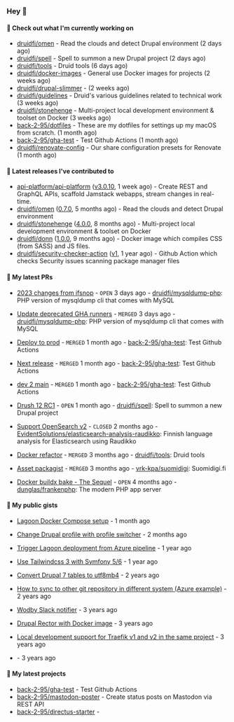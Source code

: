 ### Hey 👋

#### 👷 Check out what I'm currently working on


- [druidfi/omen](https://github.com/druidfi/omen) - Read the clouds and detect Drupal environment (2 days ago)
- [druidfi/spell](https://github.com/druidfi/spell) - Spell to summon a new Drupal project (2 days ago)
- [druidfi/tools](https://github.com/druidfi/tools) - Druid tools (6 days ago)
- [druidfi/docker-images](https://github.com/druidfi/docker-images) - General use Docker images for projects (2 weeks ago)
- [druidfi/drupal-slimmer](https://github.com/druidfi/drupal-slimmer) -  (2 weeks ago)
- [druidfi/guidelines](https://github.com/druidfi/guidelines) - Druid&#39;s various guidelines related to technical work (3 weeks ago)
- [druidfi/stonehenge](https://github.com/druidfi/stonehenge) - Multi-project local development environment &amp; toolset on Docker (3 weeks ago)
- [back-2-95/dotfiles](https://github.com/back-2-95/dotfiles) - These are my dotfiles for settings up my macOS from scratch. (1 month ago)
- [back-2-95/gha-test](https://github.com/back-2-95/gha-test) - Test Github Actions (1 month ago)
- [druidfi/renovate-config](https://github.com/druidfi/renovate-config) - Our share configuration presets for Renovate (1 month ago)


#### 🔭 Latest releases I've contributed to


- [api-platform/api-platform](https://github.com/api-platform/api-platform) ([v3.0.10](https://github.com/api-platform/api-platform/releases/tag/v3.0.10), 1 week ago) - Create REST and GraphQL APIs, scaffold Jamstack webapps, stream changes in real-time.
- [druidfi/omen](https://github.com/druidfi/omen) ([0.7.0](https://github.com/druidfi/omen/releases/tag/0.7.0), 5 months ago) - Read the clouds and detect Drupal environment
- [druidfi/stonehenge](https://github.com/druidfi/stonehenge) ([4.0.0](https://github.com/druidfi/stonehenge/releases/tag/4.0.0), 8 months ago) - Multi-project local development environment &amp; toolset on Docker
- [druidfi/donn](https://github.com/druidfi/donn) ([1.0.0](https://github.com/druidfi/donn/releases/tag/1.0.0), 9 months ago) - Docker image which compiles CSS (from SASS) and JS files.
- [druidfi/security-checker-action](https://github.com/druidfi/security-checker-action) ([v1](https://github.com/druidfi/security-checker-action/releases/tag/v1), 1 year ago) - Github Action which checks Security issues scanning package manager files

#### 🌱 My latest PRs


- [2023 changes from ifsnop](https://github.com/druidfi/mysqldump-php/pull/31) - `OPEN` 3 days ago - [druidfi/mysqldump-php](https://github.com/druidfi/mysqldump-php): PHP version of mysqldump cli that comes with MySQL

- [Update deprecated GHA runners](https://github.com/druidfi/mysqldump-php/pull/30) - `MERGED` 3 days ago - [druidfi/mysqldump-php](https://github.com/druidfi/mysqldump-php): PHP version of mysqldump cli that comes with MySQL

- [Deploy to prod](https://github.com/back-2-95/gha-test/pull/3) - `MERGED` 1 month ago - [back-2-95/gha-test](https://github.com/back-2-95/gha-test): Test Github Actions

- [Next release](https://github.com/back-2-95/gha-test/pull/2) - `MERGED` 1 month ago - [back-2-95/gha-test](https://github.com/back-2-95/gha-test): Test Github Actions

- [dev 2 main](https://github.com/back-2-95/gha-test/pull/1) - `MERGED` 1 month ago - [back-2-95/gha-test](https://github.com/back-2-95/gha-test): Test Github Actions

- [Drush 12 RC1](https://github.com/druidfi/spell/pull/44) - `OPEN` 1 month ago - [druidfi/spell](https://github.com/druidfi/spell): Spell to summon a new Drupal project

- [Support OpenSearch v2](https://github.com/EvidentSolutions/elasticsearch-analysis-raudikko/pull/11) - `CLOSED` 2 months ago - [EvidentSolutions/elasticsearch-analysis-raudikko](https://github.com/EvidentSolutions/elasticsearch-analysis-raudikko): Finnish language analysis for Elasticsearch using Raudikko

- [Docker refactor](https://github.com/druidfi/tools/pull/12) - `MERGED` 3 months ago - [druidfi/tools](https://github.com/druidfi/tools): Druid tools

- [Asset packagist](https://github.com/vrk-kpa/suomidigi/pull/315) - `MERGED` 3 months ago - [vrk-kpa/suomidigi](https://github.com/vrk-kpa/suomidigi): Suomidigi.fi

- [Docker buildx bake - The Sequel](https://github.com/dunglas/frankenphp/pull/133) - `OPEN` 4 months ago - [dunglas/frankenphp](https://github.com/dunglas/frankenphp): The modern PHP app server


#### 🌱 My public gists


- [Lagoon Docker Compose setup](https://gist.github.com/c4b777d87467c3c2abc8afb99a86be1e) - 1 month ago

- [Change Drupal profile with profile switcher](https://gist.github.com/c3f5453655dd21633bf9fbdd1bd5f55d) - 2 months ago

- [Trigger Lagoon deployment from Azure pipeline](https://gist.github.com/bb73dc3d76cdae889ed4bd87930682f9) - 1 year ago

- [Use Tailwindcss 3 with Symfony 5/6](https://gist.github.com/3d059e4443ee8f028ab5c8c20b602b2f) - 1 year ago

- [Convert Drupal 7 tables to utf8mb4](https://gist.github.com/ef42b2ce2f464cd2ce5bd5fb579ab3ab) - 2 years ago

- [How to sync to other git repository in different system (Azure example)](https://gist.github.com/e23d1f9e1450d6b45e0ca190edfb986e) - 2 years ago

- [Wodby Slack notifier](https://gist.github.com/ff0fe5c5d93051b727195fc889a9f34d) - 3 years ago

- [Drupal Rector with Docker image](https://gist.github.com/fe39495086cdace14d521454451432f7) - 3 years ago

- [Local development support for Traefik v1 and v2 in the same project](https://gist.github.com/3fe30a9fe538d3abb1198aa6ed766559) - 3 years ago

- [](https://gist.github.com/ce42754ae29000faaeb3b7df89ae15a3) - 3 years ago


#### 🌱 My latest projects


- [back-2-95/gha-test](https://github.com/back-2-95/gha-test) - Test Github Actions
- [back-2-95/mastodon-poster](https://github.com/back-2-95/mastodon-poster) - Create status posts on Mastodon via REST API
- [back-2-95/directus-starter](https://github.com/back-2-95/directus-starter) - 

